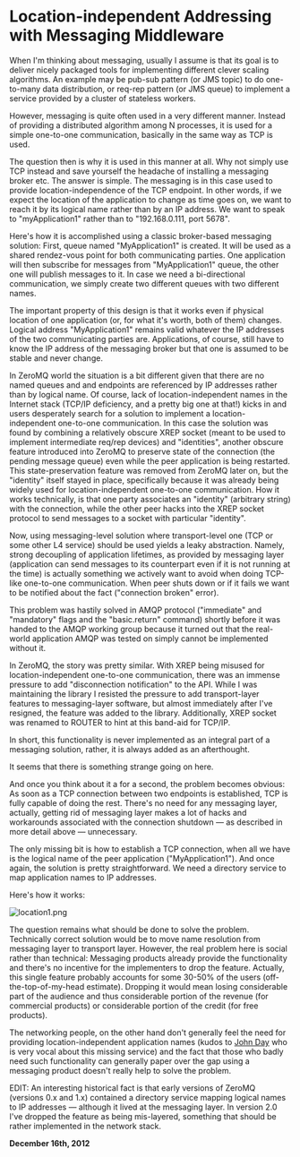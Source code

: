 # Location-independent Addressing with Messaging Middleware



When I'm thinking about messaging, usually I assume is that its goal is to deliver nicely packaged tools for implementing different clever scaling algorithms. An example may be pub-sub pattern (or JMS topic) to do one-to-many data distribution, or req-rep pattern (or JMS queue) to implement a service provided by a cluster of stateless workers.

However, messaging is quite often used in a very different manner. Instead of providing a distributed algorithm among N processes, it is used for a simple one-to-one communication, basically in the same way as TCP is used.

The question then is why it is used in this manner at all. Why not simply use TCP instead and save yourself the headache of installing a messaging broker etc. The answer is simple. The messaging is in this case used to provide location-independence of the TCP endpoint. In other words, if we expect the location of the application to change as time goes on, we want to reach it by its logical name rather than by an IP address. We want to speak to "myApplication1" rather than to "192.168.0.111, port 5678".

Here's how it is accomplished using a classic broker-based messaging solution: First, queue named "MyApplication1" is created. It will be used as a shared rendez-vous point for both communicating parties. One application will then subscribe for messages from "MyApplication1" queue, the other one will publish messages to it. In case we need a bi-directional communication, we simply create two different queues with two different names.

The important property of this design is that it works even if physical location of one application (or, for what it's worth, both of them) changes. Logical address "MyApplication1" remains valid whatever the IP addresses of the two communicating parties are. Applications, of course, still have to know the IP address of the messaging broker but that one is assumed to be stable and never change.

In ZeroMQ world the situation is a bit different given that there are no named queues and and endpoints are referenced by IP addresses rather than by logical name. Of course, lack of location-independent names in the Internet stack (TCP/IP deficiency, and a pretty big one at that!) kicks in and users desperately search for a solution to implement a location-independent one-to-one communication. In this case the solution was found by combining a relatively obscure XREP socket (meant to be used to implement intermediate req/rep devices) and "identities", another obscure feature introduced into ZeroMQ to preserve state of the connection (the pending message queue) even while the peer application is being restarted. This state-preservation feature was removed from ZeroMQ later on, but the "identity" itself stayed in place, specifically because it was already being widely used for location-independent one-to-one communication. How it works technically, is that one party associates an "identity" (arbitrary string) with the connection, while the other peer hacks into the XREP socket protocol to send messages to a socket with particular "identity".

Now, using messaging-level solution where transport-level one (TCP or some other L4 service) should be used yields a leaky abstraction. Namely, strong decoupling of application lifetimes, as provided by messaging layer (application can send messages to its counterpart even if it is not running at the time) is actually something we actively want to avoid when doing TCP-like one-to-one communication. When peer shuts down or if it fails we want to be notified about the fact ("connection broken" error).

This problem was hastily solved in AMQP protocol ("immediate" and "mandatory" flags and the "basic.return" command) shortly before it was handed to the AMQP working group because it turned out that the real-world application AMQP was tested on simply cannot be implemented without it.

In ZeroMQ, the story was pretty similar. With XREP being misused for location-independent one-to-one communication, there was an immense pressure to add "disconnection notification" to the API. While I was maintaining the library I resisted the pressure to add transport-layer features to messaging-layer software, but almost immediately after I've resigned, the feature was added to the library. Additionally, XREP socket was renamed to ROUTER to hint at this band-aid for TCP/IP.

In short, this functionality is never implemented as an integral part of a messaging solution, rather, it is always added as an afterthought.

It seems that there is something strange going on here.

And once you think about it a for a second, the problem becomes obvious: As soon as a TCP connection between two endpoints is established, TCP is fully capable of doing the rest. There's no need for any messaging layer, actually, getting rid of messaging layer makes a lot of hacks and workarounds associated with the connection shutdown — as described in more detail above — unnecessary.

The only missing bit is how to establish a TCP connection, when all we have is the logical name of the peer application ("MyApplication1"). And once again, the solution is pretty straightforward. We need a directory service to map application names to IP addresses.

Here's how it works:

![location1.png](http://250bpm.wdfiles.com/local--files/blog:13/location1.png)

The question remains what should be done to solve the problem. Technically correct solution would be to move name resolution from messaging layer to transport layer. However, the real problem here is social rather than technical: Messaging products already provide the functionality and there's no incentive for the implementers to drop the feature. Actually, this single feature probably accounts for some 30-50% of the users (off-the-top-of-my-head estimate). Dropping it would mean losing considerable part of the audience and thus considerable portion of the revenue (for commercial products) or considerable portion of the credit (for free products).

The networking people, on the other hand don't generally feel the need for providing location-independent application names (kudos to [John Day](http://www.amazon.com/Patterns-Network-Architecture-Fundamentals-paperback/dp/0137063385/ref=sr_1_2?ie=UTF8&qid=1355688240&sr=8-2&keywords=john+day) who is very vocal about this missing service) and the fact that those who badly need such functionality can generally paper over the gap using a messaging product doesn't really help to solve the problem.

EDIT: An interesting historical fact is that early versions of ZeroMQ (versions 0.x and 1.x) contained a directory service mapping logical names to IP addresses — although it lived at the messaging layer. In version 2.0 I've dropped the feature as being mis-layered, something that should be rather implemented in the network stack.

**December 16th, 2012**